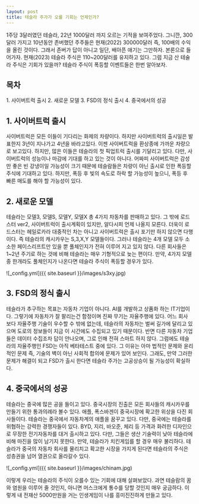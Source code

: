 ```yaml
---
layout: post
title: 테슬라 주가가 오를 기회는 언제인가?
---
```


1주당 3달러였던 테슬라, 22년 1000달러 까지 오르는 기적을 보여주었다.
그니깐, 300달러 가지고 10년동안 존버했던 주주들은 현재(2022) 300000달러 즉, 100배의 수익을 올린 것이다.
그래서 존버가 답이 아니고 일단, 배아픈 애기는 그만하자. 
본론으로 들어가자.
현재(2023) 테슬라 주식은 110~200달러를 유지하고 있다. 
그럼 지금 산 테술라 주식은 기회가 있을까? 테슬라 주식이 폭등할 이벤트들은 한번 알아보자.

<h2>목차</h2>
1. 사이버트럭 출시
2. 새로운 모델
3. FSD의 정식 출시
4. 중국에서의 성공

<h2>1. 사이버트럭 출시</h2>

사이버트럭은 모든 이들이 기다리는 화제의 차량이다.
하지만 사이버트럭의 출시일은 발표한지 3년이 지나가고 4년을 바라고있다.
이젠 사이버트럭을 환상종에 가까운 차량으로 보고있다.
하지만, 많은 이들은 테슬라의 첫 픽업트럭 출시를 기달리고 있다. 다만, 사이버트럭의 성능이나 마감에 기대를 하고 있는 것이 아니다.
어짜피 사이버트럭은 감성만 좋은 빈 강냉이일 가능성이 크기 때문에 테슬람들은 차량이 아닌 출시로 인한 폭등할 주식에 기대하고 있다.
하지만, 폭등 후 빛의 속도로 하락 할 가능성이 높으니, 폭등 후 빠른 매도를 해야 할 가능성이 있다.


<h2>2. 새로운 모델</h2>

테슬라는 모델3, 모델S, 모델Y, 모델X 총 4가지 차동차를 판매하고 있다.
그 밖에 로드스터 ver2, 사이버트럭이 출시계획이 있지만, 알다시피 언제 나올지 모른다.
더욱이 로드스터는 헤일로카라 대중적인 차는 아니고 사이버트럭은 출시 포기만 하지 않으면 다행이다. 
즉 테슬라의 캐시카우는 S,3,X,Y 모델들이다.
그러나 테슬라는 4개 모델 모두 소소한 페이스리프트만 있을 뿐 풀체인지가 전혀 이루어 지고 있지 않다.
다른 회사들은 1~2년 주기로 하는 것에 비해 테슬라는 매우 기형적으로 늦는 편이다.
만약, 4가지 모델 중 한개라도 풀체인지가 나온다면 테슬라 주식이 폭등할 경우가 있다.  


![_config.yml]({{ site.baseurl }}/images/s3xy.jpg)


<h2>3. FSD의 정식 출시</h2>

테슬라가 추구하는 목표는 자동차 기업이 아니다.
AI를 개발하고 상품화 하는 IT기업이다.
그렇기에 자동차가 잘 팔리는건 함정이며 진짜 무기는 자율주행에 있다.
어느 회사 보다 자율주행 기술이 우수할 수 밖에 없는데, 테슬라의 자동차는 벌써 길가에 달리고 있으며 도로의 정보들이 지금 이 시간에도 수집되고 있기 때문이다.
반면 다른 자동차 기업들은 데이터 수집조차 답이 안나오며, 그로 인해 전혀 스마트 하지 않다.
그럼에도 테슬라의 자율주행인 FSD는 아직 베타테스트 중에 있다. 
그 이유는 아마 법적인 문제와 윤리적인 문제 즉, 기술의 벽이 아닌 사회적 합의에 문제가 있어 보인다.
그래도, 만약 그러한 문제가 해결이 되고 FSD가 출시 한다면 테슬라 주가는 고공상승이 될 가능성이 확실하다.

<h2>4. 중국에서의 성공</h2>

테슬라는 중국에 많은 공을 들이고 있다.
중국시장의 진출은 모든 회사들의 캐시카우를 만들기 위한 통과의례라 볼수 있다.
애플, 폭스바겐이 중국시장에 확고한 위상을 다진 회사들이다.
테슬라는 중국에서 자동차계의 애플을 꿈꾸고 있다.
다만, 중국에는 테슬라를 위협하는 강력한 경쟁자들이 있다.
BYD, 지리, 바오준, 체리 등 가격과 화려한 디자인으로 무장한 전기자동차를 대거 출시하고 있다.
다만, 그들은 생산 기술력이 낮아 테슬라에 비해 마진을 많이 남기지 못한다. 
만약, 테슬라가 치킨게임를 할 경우 매우 불리하다.
테슬라가 중국의 자동차 회사를 물리치고 확고한 시장을 가지게 된다면 테슬라의 주식은 성층권을 넘어 열권으로 올라갈수 있다. 

![_config.yml]({{ site.baseurl }}/images/chinam.jpg)


이렇게 우리는 테슬라의 주식이 오를수 있는 기회에 대해 살펴보았다.
과연 테슬람의 꿈와 염원을 이루어 줄 것인지, 아니면 머스크에게 통수를 당할 것인지 매우 궁금하다. 이렇게 내 전재산 5000만원을 거는 인생게임이 나를 흥미진진하게 만들고 있다.
